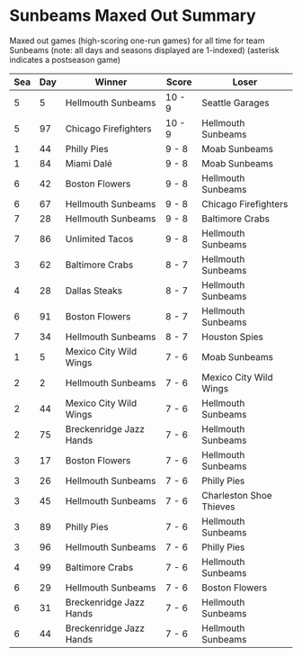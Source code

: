 # Sunbeams Maxed Out Summary



Maxed out games (high-scoring one-run games) for all time for team Sunbeams (note: all days and seasons displayed are 1-indexed) (asterisk indicates a postseason game)


| Sea | Day | Winner | Score | Loser | 
| ------ |------ |------ |------ |------ |
| 5 | 5 | Hellmouth Sunbeams | 10 - 9 | Seattle Garages | 
| 5 | 97 | Chicago Firefighters | 10 - 9 | Hellmouth Sunbeams | 
| 1 | 44 | Philly Pies | 9 - 8 | Moab Sunbeams | 
| 1 | 84 | Miami Dalé | 9 - 8 | Moab Sunbeams | 
| 6 | 42 | Boston Flowers | 9 - 8 | Hellmouth Sunbeams | 
| 6 | 67 | Hellmouth Sunbeams | 9 - 8 | Chicago Firefighters | 
| 7 | 28 | Hellmouth Sunbeams | 9 - 8 | Baltimore Crabs | 
| 7 | 86 | Unlimited Tacos | 9 - 8 | Hellmouth Sunbeams | 
| 3 | 62 | Baltimore Crabs | 8 - 7 | Hellmouth Sunbeams | 
| 4 | 28 | Dallas Steaks | 8 - 7 | Hellmouth Sunbeams | 
| 6 | 91 | Boston Flowers | 8 - 7 | Hellmouth Sunbeams | 
| 7 | 34 | Hellmouth Sunbeams | 8 - 7 | Houston Spies | 
| 1 | 5 | Mexico City Wild Wings | 7 - 6 | Moab Sunbeams | 
| 2 | 2 | Hellmouth Sunbeams | 7 - 6 | Mexico City Wild Wings | 
| 2 | 44 | Mexico City Wild Wings | 7 - 6 | Hellmouth Sunbeams | 
| 2 | 75 | Breckenridge Jazz Hands | 7 - 6 | Hellmouth Sunbeams | 
| 3 | 17 | Boston Flowers | 7 - 6 | Hellmouth Sunbeams | 
| 3 | 26 | Hellmouth Sunbeams | 7 - 6 | Philly Pies | 
| 3 | 45 | Hellmouth Sunbeams | 7 - 6 | Charleston Shoe Thieves | 
| 3 | 89 | Philly Pies | 7 - 6 | Hellmouth Sunbeams | 
| 3 | 96 | Hellmouth Sunbeams | 7 - 6 | Philly Pies | 
| 4 | 99 | Baltimore Crabs | 7 - 6 | Hellmouth Sunbeams | 
| 6 | 29 | Hellmouth Sunbeams | 7 - 6 | Boston Flowers | 
| 6 | 31 | Breckenridge Jazz Hands | 7 - 6 | Hellmouth Sunbeams | 
| 6 | 44 | Breckenridge Jazz Hands | 7 - 6 | Hellmouth Sunbeams | 


